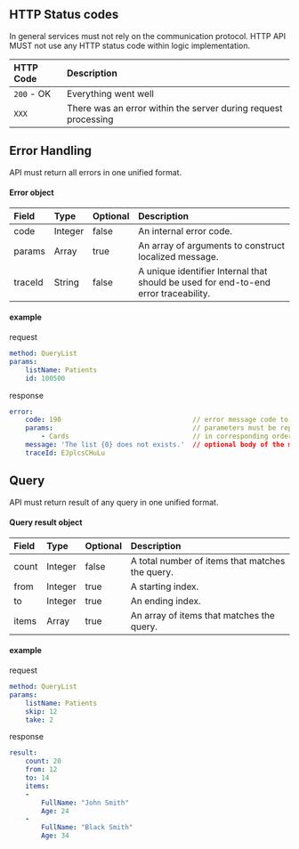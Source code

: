 ## HTTP Status codes

In general services must not rely on the communication protocol.
HTTP API MUST not use any HTTP status code within logic implementation.

| HTTP Code  | Description
|:---------- |:-----------
| `200` - OK | Everything went well
| `XXX`      | There was an error within the server during request processing

## Error Handling

API must return all errors in one unified format.

#### Error object
| Field   | Type    | Optional | Description
|:------- |:------- |:-------- |:------
| code    | Integer | false    | An internal error code.
| params  | Array   | true     | An array of arguments to construct localized message.
| traceId | String  | false    | A unique identifier Internal that should be used for end-to-end error traceability.

#### example
request
```yaml
method: QueryList
params:
    listName: Patients
    id: 100500
```

response
```yaml
error:
    code: 190                                 // error message code to be translated by translation engine
    params:                                   // parameters must be replaced using values from this array 
        - Cards                               // in corresponding order
    message: 'The list {0} does not exists.'  // optional body of the message on default language.
    traceId: EJplcsCHuLu
```

## Query

API must return result of any query in one unified format.

#### Query result object
| Field | Type    | Optional | Description
|:------|:--------|:---------|:-----------
| count | Integer | false    | A total number of items that matches the query.
| from  | Integer | true     | A starting index.
| to    | Integer | true     | An ending index.
| items | Array   | true     | An array of items that matches the query.

#### example
request
```yaml
method: QueryList
params:
    listName: Patients
    skip: 12
    take: 2
```

response
```yaml
result:
    count: 20
    from: 12
    to: 14
    items:
    - 
        FullName: "John Smith"
        Age: 24
    - 
        FullName: "Black Smith"
        Age: 34
```
